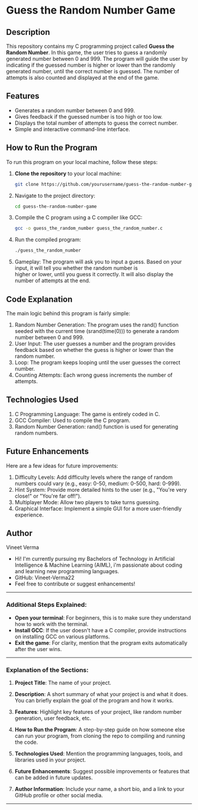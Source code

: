 # Guess the Random Number Game

## Description
This repository contains my C programming project called **Guess the Random Number**. In this game, the user tries to guess a randomly generated number between 0 and 999. The program will guide the user by indicating if the guessed number is higher or lower than the randomly generated number, until the correct number is guessed. The number of attempts is also counted and displayed at the end of the game.

## Features
- Generates a random number between 0 and 999.
- Gives feedback if the guessed number is too high or too low.
- Displays the total number of attempts to guess the correct number.
- Simple and interactive command-line interface.

## How to Run the Program

To run this program on your local machine, follow these steps:

1. **Clone the repository** to your local machine:
   ```bash
   git clone https://github.com/yourusername/guess-the-random-number-game.git
   
2. Navigate to the project directory:
   ```bash
   cd guess-the-random-number-game

3. Compile the C program using a C compiler like GCC:
   ```bash
   gcc -o guess_the_random_number guess_the_random_number.c

4. Run the compiled program:
   ```bash
   ./guess_the_random_number

5. Gameplay: The program will ask you to input a guess. Based on your input, it will tell you whether the random number is   
   higher or lower, until you guess it correctly. It will also display the number of attempts at the end.

## Code Explanation
The main logic behind this program is fairly simple:

1. Random Number Generation: The program uses the rand() function seeded with the current time (srand(time(0))) to generate     a random number between 0 and 999.
2. User Input: The user guesses a number and the program provides feedback based on whether the guess is higher or lower        than the random number.
3. Loop: The program keeps looping until the user guesses the correct number.
4. Counting Attempts: Each wrong guess increments the number of attempts.

## Technologies Used
1. C Programming Language: The game is entirely coded in C.
2. GCC Compiler: Used to compile the C program.
3. Random Number Generation: rand() function is used for generating random numbers.

## Future Enhancements
Here are a few ideas for future improvements:

1. Difficulty Levels: Add difficulty levels where the range of random numbers could vary (e.g., easy: 0-50, medium: 0-500, hard: 0-999).
2. Hint System: Provide more detailed hints to the user (e.g., "You're very close!" or "You're far off!").
3. Multiplayer Mode: Allow two players to take turns guessing.
4. Graphical Interface: Implement a simple GUI for a more user-friendly experience.

## Author
Vineet Verma

* Hi! I'm currently pursuing my Bachelors of Technology in Artificial Intelligence & Machine Learning (AIML), i'm passionate   about coding and learning new programming languages.
* GitHub: Vineet-Verma22
* Feel free to contribute or suggest enhancements!

---

### Additional Steps Explained:

- **Open your terminal**: For beginners, this is to make sure they understand how to work with the terminal.
- **Install GCC**: If the user doesn't have a C compiler, provide instructions on installing GCC on various platforms.
- **Exit the game**: For clarity, mention that the program exits automatically after the user wins.

---

### Explanation of the Sections:

1. **Project Title**: The name of your project.

2. **Description**: A short summary of what your project is and what it does. You can briefly explain the goal of the program and how it works.

3. **Features**: Highlight key features of your project, like random number generation, user feedback, etc.

4. **How to Run the Program**: A step-by-step guide on how someone else can run your program, from cloning the repo to compiling and running the code.

5. **Technologies Used**: Mention the programming languages, tools, and libraries used in your project.

6. **Future Enhancements**: Suggest possible improvements or features that can be added in future updates.

7. **Author Information**: Include your name, a short bio, and a link to your GitHub profile or other social media.

---
